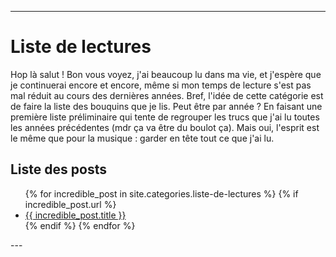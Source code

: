 
---
# Liste de lectures
Hop là salut ! Bon vous voyez, j'ai beaucoup lu dans ma vie, et j'espère que je continuerai encore et encore, même si mon temps de lecture s'est pas mal réduit au cours des dernières années.
Bref, l'idée de cette catégorie est de faire la liste des bouquins que je lis. Peut être par année ? En faisant une première liste préliminaire qui tente de regrouper les trucs que j'ai lu toutes les années précédentes (mdr ça va être du boulot ça).
Mais oui, l'esprit est le même que pour la musique : garder en tête tout ce que j'ai lu.

## Liste des posts
<ul>
  {% for incredible_post in site.categories.liste-de-lectures %}
    {% if incredible_post.url %}
        <li><a href="{{ site.baseurl }}/{{ incredible_post.url }}">{{ incredible_post.title }}</a></li>
    {% endif %}
  {% endfor %}
</ul>
--- 